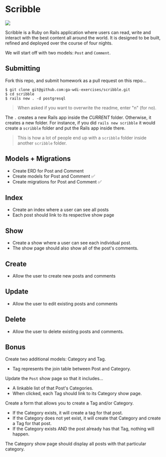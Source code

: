 # Scribble

![](https://dl.dropboxusercontent.com/s/8frf8rblw6pnpds/hipsterlogogenerator_1438007087793.png?dl=0)

Scribble is a Ruby on Rails application where users can read, write and interact
with the best content all around the world. It is designed to be built, refined and deployed over the course of four nights.

We will start off with two models: `Post` and `Comment`.

## Submitting

Fork this repo, and submit homework as a pull request on this repo...

```
$ git clone git@github.com:ga-wdi-exercises/scribble.git
$ cd scribble
$ rails new . -d postgresql
```
> When asked if you want to overwrite the readme, enter "n" (for no).

The `.` creates a new Rails app inside the *CURRENT* folder. Otherwise, it creates a new folder. For instance, if you did `rails new scribble` it would create a `scribble` folder and put the Rails app inside there.

> This is how a lot of people end up with a `scribble` folder inside another `scribble` folder.

## Models + Migrations

- Create ERD for Post and Comment
- Create models for Post and Comment ✅
- Create migrations for Post and Comment ✅

## Index

- Create an index where a user can see all posts
- Each post should link to its respective show page

## Show

- Create a show where a user can see each individual post.
- The show page should also show all of the post's comments.

## Create

- Allow the user to create new posts and comments

## Update

- Allow the user to edit existing posts and comments

## Delete

- Allow the user to delete existing posts and comments.

## Bonus

Create two additional models: Category and Tag.
* Tag represents the join table between Post and Category.

Update the `Post` show page so that it includes...
* A linkable list of that Post's Categories.
* When clicked, each Tag should link to its Category show page.

Create a form that allows you to create a Tag and/or Category.
*  If the Category exists, it will create a tag for that post.
*  If the Category does not yet exist, it will create that Category and create a Tag for that post.
*  If the Category exists AND the post already has that Tag, nothing will happen.

The Category show page should display all posts with that particular category.
